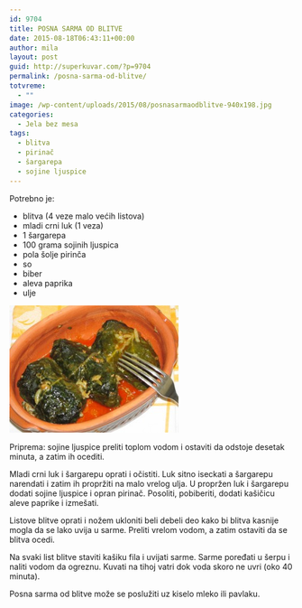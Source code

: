 ```yaml
---
id: 9704
title: POSNA SARMA OD BLITVE
date: 2015-08-18T06:43:11+00:00
author: mila
layout: post
guid: http://superkuvar.com/?p=9704
permalink: /posna-sarma-od-blitve/
totvreme:
  - ""
image: /wp-content/uploads/2015/08/posnasarmaodblitve-940x198.jpg
categories:
  - Jela bez mesa
tags:
  - blitva
  - pirinač
  - šargarepa
  - sojine ljuspice
---
```

Potrebno je:  
* blitva (4 veze malo većih listova)  
* mladi crni luk (1 veza)  
* 1 šargarepa  
* 100 grama sojinih ljuspica  
* pola šolje pirinča  
* so  
* biber  
* aleva paprika  
* ulje

[<img class="alignnone size-medium wp-image-9705" src="/wp-content/uploads/2015/08/posnasarmaodblitve-300x225.jpg" alt="posnasarmaodblitve" width="300" height="225" />](/wp-content/uploads/2015/08/posnasarmaodblitve-e1439879595600.jpg)

Priprema: sojine ljuspice preliti toplom vodom i ostaviti da odstoje desetak minuta, a zatim ih ocediti.

Mladi crni luk i šargarepu oprati i očistiti. Luk sitno iseckati a šargarepu narendati i zatim ih propržiti na malo vrelog ulja. U propržen luk i šargarepu dodati sojine ljuspice i opran pirinač. Posoliti, pobiberiti, dodati kašičicu aleve paprike i izmešati.

Listove blitve oprati i nožem ukloniti beli debeli deo kako bi blitva kasnije mogla da se lako uvija u sarme. Preliti vrelom vodom, a zatim ostaviti da se blitva ocedi.

Na svaki list blitve staviti kašiku fila i uvijati sarme. Sarme poređati u šerpu i naliti vodom da ogreznu. Kuvati na tihoj vatri dok voda skoro ne uvri (oko 40 minuta).

Posna sarma od blitve može se poslužiti uz kiselo mleko ili pavlaku.